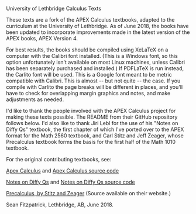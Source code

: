 University of Lethbridge Calculus Texts

These texts are a fork of the APEX Calculus textbooks, adapted to the curriculum at the University of Lethbridge.
As of June 2018, the books have been updated to incorporate improvements made in the latest version of the APEX books, APEX Version 4.

For best results, the books should be compiled using XeLaTeX on a computer with the Calibri font installed. (This is a Windows font, so this option unfortunately isn't available on most Linux machines, unless Calibri has been separately purchased and installed.) If PDFLaTeX is run instead, the Carlito font will be used. This is a Google font meant to be metric compatible with Calibri. This is almost -- but not quite -- the case. If you compile with Carlito the page breaks will be different in places, and you'll have to check for overlapping margin graphics and notes, and make adjustments as needed.

I'd like to thank the people involved with the APEX Calculus project for making these texts possible. The README from their GitHub repository follows below. I'd also like to thank Jiri Lebl for the use of his "Notes on Diffy Qs" textbook, the first chapter of which I've ported over to the APEX format for the Math 2560 textbook, and Carl Stitz and Jeff Zeager, whose Precalculus textbook forms the basis for the first half of the Math 1010 textbook.

For the original contributing textbooks, see:

[Apex Calculus](http://www.apexcalculus.com/) and [Apex Calculus source code](https://github.com/APEXCalculus/APEXCalculusV4)

[Notes on Diffy Qs](http://www.jirka.org/diffyqs/) and [Notes on Diffy Qs source code](https://github.com/jirilebl/diffyqs)

[Precalculus, by Stitz and Zeager](http://www.stitz-zeager.com/) (Source available on their website.)


Sean Fitzpatrick, Lethbridge, AB, June 2018.

